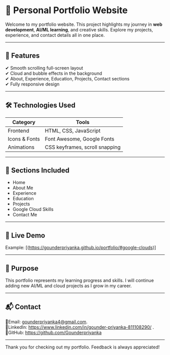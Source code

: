 # 🌟 Personal Portfolio Website

Welcome to my portfolio website. This project highlights my journey in **web development**, **AI/ML learning**, and creative skills. Explore my projects, experience, and contact details all in one place.

---

## 🚀 Features

✔ Smooth scrolling full-screen layout  
✔ Cloud and bubble effects in the background  
✔ About, Experience, Education, Projects, Contact sections  
✔ Fully responsive design  

---

## 🛠️ Technologies Used

| Category | Tools |
|---------|------|
| Frontend | HTML, CSS, JavaScript |
| Icons & Fonts | Font Awesome, Google Fonts |
| Animations | CSS keyframes, scroll snapping |

---

## 📌 Sections Included

- Home
- About Me
- Experience
- Education
- Projects
- Google Cloud Skills
- Contact Me

---

## 🔗 Live Demo
 
Example:
[(https://gounderpriyanka.github.io/portfolio/#google-clouds)]

---

## 🎯 Purpose

This portfolio represents my learning progress and skills. I will continue adding new AI/ML and cloud projects as I grow in my career.

---

## 📬 Contact

📧Email: gounderpriyanka4@gmail.com.<br>
🔗LinkedIn: https://www.linkedin.com/in/gounder-priyanka-811108290/ .<br> 
🔗GitHub: https://github.com/Gounderpriyanka  

---

Thank you for checking out my portfolio. Feedback is always appreciated!

